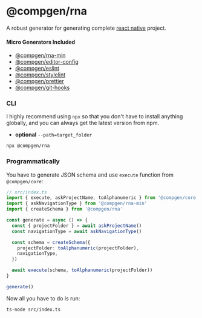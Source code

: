 # @compgen/rna

A robust generator for generating complete [react native](https://reactnative.dev/) project.

#### Micro Generators Included

- [@compgen/rna-min](/packages/micro-generators/rna-min)
- [@compgen/editor-config](/packages/micro-generators/editor-config)
- [@compgen/eslint](/packages/micro-generators/eslint)
- [@compgen/stylelint](/packages/micro-generators/stylelint)
- [@compgen/prettier](/packages/micro-generators/prettier)
- [@compgen/git-hooks](/packages/micro-generators/git-hooks)

### CLI

I highly recommend using `npx` so that you don't have to install anything globally, and you can always get the latest version from npm.

- **optional** `--path=target_folder`

```bash
npx @compgen/rna
```

### Programmatically

You have to generate JSON schema and use `execute` function from `@compgen/core`:

```ts
// src/index.ts
import { execute, askProjectName, toAlphanumeric } from '@compgen/core'
import { askNavigationType } from '@compgen/rna-min'
import { createSchema } from '@compgen/rna'

const generate = async () => {
  const { projectFolder } = await askProjectName()
  const navigationType = await askNavigationType()

  const schema = createSchema({
    projectFolder: toAlphanumeric(projectFolder),
    navigationType,
  })

  await execute(schema, toAlphanumeric(projectFolder))
}

generate()
```

Now all you have to do is run:

```
ts-node src/index.ts
```
